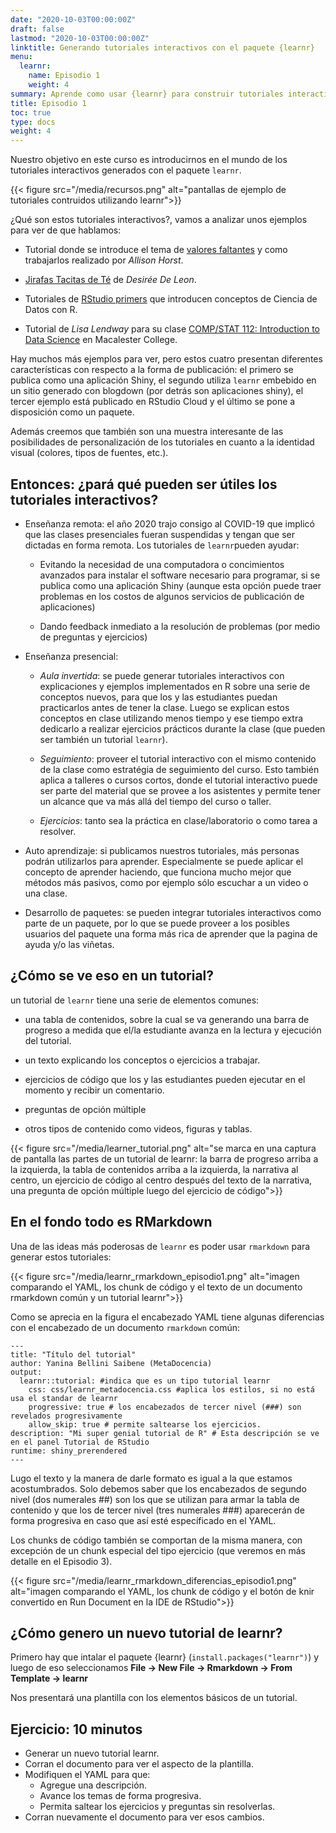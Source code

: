 ```yaml
---
date: "2020-10-03T00:00:00Z"
draft: false
lastmod: "2020-10-03T00:00:00Z"
linktitle: Generando tutoriales interactivos con el paquete {learnr}
menu:
  learnr:
    name: Episodio 1
    weight: 4
summary: Aprende como usar {learnr} para construir tutoriales interactivos con R.
title: Episodio 1
toc: true
type: docs
weight: 4 
---
```


Nuestro objetivo en este curso es introducirnos en el mundo de los tutoriales interactivos generados con el paquete `learnr`.  

{{< figure src="/media/recursos.png" alt="pantallas de ejemplo de tutoriales contruidos utilizando learnr">}}

¿Qué son estos tutoriales interactivos?, vamos a analizar unos ejemplos para ver de que hablamos:

* Tutorial donde se introduce el tema de [valores faltantes](https://allisonhorst.shinyapps.io/missingexplorer/) y como trabajarlos realizado por _Allison Horst_.

* [Jirafas Tacitas de Té](https://tinystats.github.io/teacups-giraffes-and-statistics/01_introToR.html) de _Desirée De Leon_.

* Tutoriales de [RStudio primers](https://rstudio.cloud/learn/primers) que introducen conceptos de Ciencia de Datos con R.

* Tutorial de _Lisa Lendway_ para su clase [COMP/STAT 112: Introduction to Data Science](https://github.com/llendway/DS112tutorials) en Macalester College.

Hay muchos más ejemplos para ver, pero estos cuatro presentan diferentes características con respecto a la forma de publicación: el primero se publica como una aplicación Shiny, el segundo utiliza `learnr` embebido en un sitio generado con blogdown (por detrás son aplicaciones shiny), el tercer ejemplo está publicado en RStudio Cloud y el último se pone a disposición como un paquete.

Además creemos que también son una muestra interesante de las posibilidades de personalización de los tutoriales en cuanto a la identidad visual (colores, tipos de fuentes, etc.).

## Entonces: ¿pará qué pueden ser útiles los tutoriales interactivos?

* Enseñanza remota: el año 2020 trajo consigo al COVID-19 que implicó que las clases presenciales fueran suspendidas y tengan que ser dictadas en forma remota.  Los tutoriales de `learnr`pueden ayudar:

  * Evitando la necesidad de una computadora o concimientos avanzados para instalar el software necesario para programar, si se publica como una aplicación Shiny (aunque esta opción puede traer problemas en los costos de algunos servicios de publicación de aplicaciones)
  
  * Dando feedback inmediato a la resolución de problemas (por medio de preguntas y ejercicios)  

* Enseñanza presencial:

  * _Aula invertida_: se puede generar tutoriales interactivos con explicaciones y ejemplos implementados en R sobre una serie de conceptos nuevos, para que los y las estudiantes puedan practicarlos antes de tener la clase.  Luego se explican estos conceptos en clase utilizando menos tiempo y ese tiempo extra dedicarlo a realizar ejercicios prácticos durante la clase (que pueden ser también un tutorial `learnr`).
  
  * _Seguimiento_: proveer el tutorial interactivo con el mismo contenido de la clase como estratégia de seguimiento del curso.  Esto también aplica a talleres o cursos cortos, donde el tutorial interactivo puede ser parte del material que se provee a los asistentes y permite tener un alcance que va más allá del tiempo del curso o taller.
  
  * _Ejercicios_: tanto sea la práctica en clase/laboratorio o como tarea a resolver.

* Auto aprendizaje: si publicamos nuestros tutoriales, más personas podrán utilizarlos para aprender.  Especialmente se puede aplicar el concepto de aprender haciendo, que funciona mucho mejor que métodos más pasivos, como por ejemplo sólo escuchar a un video o una clase.

* Desarrollo de paquetes: se pueden integrar tutoriales interactivos como parte de un paquete, por lo que se puede proveer a los posibles usuarios del paquete una forma más rica de aprender que la pagina de ayuda y/o las viñetas.


## ¿Cómo se ve eso en un tutorial?

un tutorial de `learnr` tiene una serie de elementos comunes:

* una tabla de contenidos, sobre la cual se va generando una barra de progreso a medida que el/la estudiante avanza en la lectura y ejecución del tutorial.

* un texto explicando los conceptos o ejercicios a trabajar.

* ejercicios de código que los y las estudiantes pueden ejecutar en el momento y recibir un comentario.

* preguntas de opción múltiple

* otros tipos de contenido como videos, figuras y tablas.
 
 {{< figure src="/media/learner_tutorial.png" alt="se marca en una captura de pantalla las partes de un tutorial de learnr: la barra de progreso arriba a la izquierda, la tabla de contenidos arriba a la izquierda, la narrativa al centro, un ejercicio de código al centro después del texto de la narrativa, una pregunta de opción múltiple luego del ejercicio de código">}}
 

## En el fondo todo es RMarkdown

Una de las ideas más poderosas de `learnr` es poder usar `rmarkdown` para generar estos tutoriales:

{{< figure src="/media/learnr_rmarkdown_episodio1.png" alt="imagen comparando el YAML, los chunk de código y el texto de un documento rmarkdown común y un tutorial learnr">}}

Como se aprecia en la figura el encabezado YAML tiene algunas diferencias con el encabezado de un documento `rmarkdown` común:

```
---
title: "Título del tutorial"
author: Yanina Bellini Saibene (MetaDocencia)
output: 
  learnr::tutorial: #indica que es un tipo tutorial learnr
    css: css/learnr_metadocencia.css #aplica los estilos, si no está usa el standar de learnr
    progressive: true # los encabezados de tercer nivel (###) son revelados progresivamente 
    allow_skip: true # permite saltearse los ejercicios. 
description: "Mi super genial tutorial de R" # Esta descripción se ve en el panel Tutorial de RStudio 
runtime: shiny_prerendered
---
```

Lugo el texto y la manera de darle formato es igual a la que estamos acostumbrados.  Solo debemos saber que los encabezados de segundo nivel (dos numerales ##) son los que se utilizan para armar la tabla de contenido y que los de tercer nivel (tres numerales ###) aparecerán de forma progresiva en caso que así esté específicado en el YAML.

Los chunks de código también se comportan de la misma manera, con excepción de un chunk especial del tipo ejercicio (que veremos en más detalle en el Episodio 3).


{{< figure src="/media/learnr_rmarkdown_diferencias_episodio1.png" alt="imagen comparando el YAML, los chunk de código y el botón de knir convertido en Run Document en la IDE de RStudio">}}

## ¿Cómo genero un nuevo tutorial de learnr?

Primero hay que intalar el paquete {learnr} (`install.packages("learnr")`) y luego de eso seleccionamos **File -> New File -> Rmarkdown -> From Template -> learnr**

Nos presentará una plantilla con los elementos básicos de un tutorial.  


## Ejercicio: 10 minutos


* Generar un nuevo tutorial learnr.
* Corran el documento para ver el aspecto de la plantilla.
* Modifiquen el YAML para que:
  - Agregue una descripción.
  - Avance los temas de forma progresiva.
  - Permita saltear los ejercicios y preguntas sin resolverlas.
* Corran nuevamente el documento para ver esos cambios.
